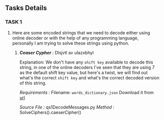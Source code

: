 ## Tasks Details

### TASK 1

1. Here are some encoded strings that we need to decode either using online decoder or with the help of any programming language, personally I am trying to solve these strings using python.

	1. ***Ceaser Cypher*** : Dlsjvtl av ulazxbhyl
		
		Explanation: We don't have any `shift key` available to decode this string, in one of the online decoders I've seen that they are using 7 as the default shift key value, but here's a twist, we will find out what's the correct `shift key` and what's the correct decoded version of this string. 

		*Requirements :* 
			Filename: `words_dictionary.json`
			Download it from [url](https://raw.githubusercontent.com/dwyl/english-words/master/words_dictionary.json)
		
		*Source File :* qs1DecodeMessages.py
        *Method :* SolveCiphers().caeserCipher()
